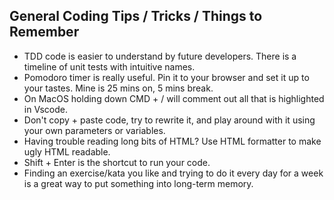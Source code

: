 General Coding Tips / Tricks / Things to Remember
----------------
- TDD code is easier to understand by future developers. There is a timeline of unit tests with intuitive names.
- Pomodoro timer is really useful. Pin it to your browser and set it up to your tastes. Mine is 25 mins on, 5 mins break.
- On MacOS holding down CMD + / will comment out all that is highlighted in Vscode.
- Don't copy + paste code, try to rewrite it, and play around with it using your own parameters or variables.
- Having trouble reading long bits of HTML? Use HTML formatter to make ugly HTML readable.
- Shift + Enter is the shortcut to run your code.
- Finding an exercise/kata you like and trying to do it every day for a week is a great way to put something into long-term memory.